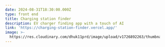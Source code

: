 ```yaml
---
date: 2024-08-31T18:30:00.000Z
type: front end
title: Charging station finder
description: EV charger finding app with a touch of AI
link: 'https://charging-station-finder.vercel.app/'
image: >-
  https://res.cloudinary.com/dhuk11prd/image/upload/v1726892263/thumbnail_2_e54rjn.png
---
```


